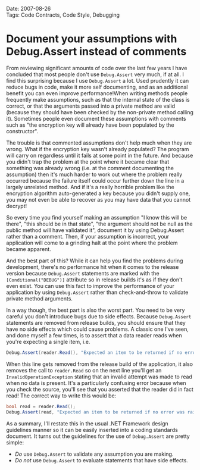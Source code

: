 Date: 2007-08-26  
Tags: Code Contracts, Code Style, Debugging  

# Document your assumptions with Debug.Assert instead of comments

From reviewing significant amounts of code over the last few years I have concluded that most people don't use `Debug.Assert` very much, if at all. I find this surprising because I use `Debug.Assert` a lot. Used prudently it can reduce bugs in code, make it more self documenting, and as an additional benefit you can even improve performance!When writing methods people frequently make assumptions, such as that the internal state of the class is correct, or that the arguments passed into a private method are valid (because they should have been checked by the non-private method calling it). Sometimes people even document these assumptions with comments such as "the encryption key will already have been populated by the constructor".

The trouble is that commented assumptions don't help much when they are wrong. What if the encryption key wasn't already populated? The program will carry on regardless until it fails at some point in the future. And because you didn't trap the problem at the point where it became clear that something was already wrong (i.e. at the comment documenting the assumption) then it's much harder to work out where the problem really occurred because the failure itself could occur further down the line in a largely unrelated method. And if it's a really horrible problem like the encryption algorithm auto-generated a key because you didn't supply one, you may not even be able to recover as you may have data that you cannot decrypt!

So every time you find yourself making an assumption "I know this will be there", "this should be in that state", "the argument should not be null as the public method will have validated it", document it by using Debug.Assert rather than a comment. Then, if your assumption is incorrect, your application will come to a grinding halt at the point where the problem became apparent.

And the best part of this? While it can help you find the problems during development, there's no performance hit when it comes to the release version because `Debug.Assert` statements are marked with the `[Conditional("DEBUG")]` attribute so in release builds it's as if they don't even exist. You can use this fact to improve the performance of your application by using `Debug.Assert` rather than check-and-throw to validate private method arguments.

In a way though, the best part is also the worst part. You need to be very careful you don't introduce bugs due to side effects. Because `Debug.Assert` statements are removed from release builds, you should ensure that they have no side effects which could cause problems. A classic one I've seen, and done myself a few times, is to assert that a data reader reads when you're expecting a single item, i.e.

~~~ csharp
Debug.Assert(reader.Read(), "Expected an item to be returned if no error was raised.");
~~~

When this line gets removed from the release build of the application, it also removes the call to `reader.Read` so on the next line you'll get an `InvalidOperationException` stating that an invalid attempt was made to read when no data is present. It's a particularly confusing error because when you check the source, you'll see that you asserted that the reader did in fact read! The correct way to write this would be:

~~~ csharp
bool read = reader.Read();
Debug.Assert(read, "Expected an item to be returned if no error was raised.");
~~~

As a summary, I'll restate this in the usual .NET Framework design guidelines manner so it can be easily inserted into a coding standards document. It turns out the guidelines for the use of `Debug.Assert` are pretty simple:

- _Do_ use `Debug.Assert` to validate any assumption you are making.
- _Do not_ use `Debug.Assert` to evaluate statements that have side effects.